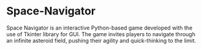 # Space-Navigator
Space Navigator is an interactive Python-based game developed with the use of Tkinter library for GUI. The game invites players to navigate through an infinite asteroid field, pushing their agility and quick-thinking to the limit.
